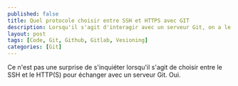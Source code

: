 ```yaml
---
published: false
title: Quel protocole choisir entre SSH et HTTPS avec GIT
description: Lorsqu'il s'agit d'interagir avec un serveur Git, on a le choix entre le SSH et le HTTPS. Mais le Lequel choisir ?
layout: post
tags: [Code, Git, Github, Gitlab, Vesioning]
categories: [Git]
---
```


Ce n'est pas une surprise de s'inquiéter lorsqu'il s'agit de choisir entre le SSH et le HTTP(S) pour échanger avec un serveur Git.<!--more--> Oui.